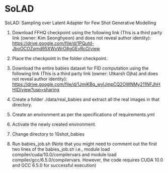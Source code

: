 # SoLAD
SoLAD: Sampling over Latent Adapter for Few Shot Generative Modelling

1. Download FFHQ checkpoint using the following link (This is a third party link (owner: Kim Seonghyeon) and does not reveal author identity): https://drive.google.com/file/d/1PQutd-JboOCOZqmd95XWxWrO8gGEvRcO/view

2. Place the checkpoint in the folder checkpoint.

3. Download the entire babies dataset for FID computation using the following link (This is a third party link (owner: Utkarsh Ojha) and does not reveal author identity): https://drive.google.com/file/d/1JmjKBq_wylJmpCQ2OWNMy211NFJhHHID/view?usp=sharing

4. Create a folder ./data/real_babies and extract all the real images in that directory.

5. Create an environment as per the specifications of requirements.yml

6. Activate the newly created environment.

7. Change directory to 10shot_babies

8. Run babies_job.sh (Note that you might need to comment out the first two lines of the babies_job.sh i.e., module load compiler/cuda/10.0/compilervars and
module load compiler/gcc/6.5.0/compilervars. However, the code requires CUDA 10.0 and GCC 6.5.0 for successful execution)
